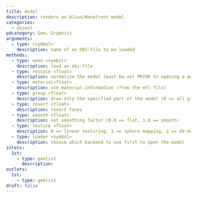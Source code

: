 ```yaml
---
title: model
description: renders an Alias/Wavefront model
categories:
  - object
pdcategory: Gem, Graphics
arguments:
  - type: <symbol>
    description: name of an OBJ-file to be loaded
methods:
  - type: open <symbol>
    description: load an obj-file
  - type: rescale <float>
    description: normalize the model (must be set PRIOR to opening a model)
  - type: material<float>
    description: use material-information (from the mtl file)
  - type: group <float>
    description: draw only the specified part of the model (0 == all groups)
  - type: revert <float>
    description: revert faces
  - type: smooth <float>
    description: set smoothing factor (0.0 == flat, 1.0 == smooth)
  - type: texture <float>
    description: 0 == linear texturing, 1 == sphere mapping, 2 == UV-mapping
  - type: loader <symbol>
    description: choose which backend to use first to open the model
inlets:
  1st:
    - type: gemlist
      description:
outlets:
  1st:
    - type: gemlist
draft: false
---
```

